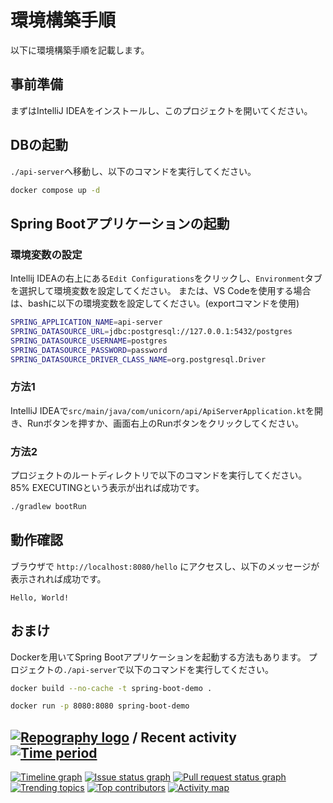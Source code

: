 # 環境構築手順
以下に環境構築手順を記載します。

## 事前準備
まずはIntelliJ IDEAをインストールし、このプロジェクトを開いてください。

## DBの起動
`./api-server`へ移動し、以下のコマンドを実行してください。
```bash
docker compose up -d
```

## Spring Bootアプリケーションの起動

### 環境変数の設定
Intellij IDEAの右上にある`Edit Configurations`をクリックし、`Environment`タブを選択して環境変数を設定してください。
または、VS Codeを使用する場合は、bashに以下の環境変数を設定してください。(exportコマンドを使用)
```bash
SPRING_APPLICATION_NAME=api-server
SPRING_DATASOURCE_URL=jdbc:postgresql://127.0.0.1:5432/postgres
SPRING_DATASOURCE_USERNAME=postgres
SPRING_DATASOURCE_PASSWORD=password
SPRING_DATASOURCE_DRIVER_CLASS_NAME=org.postgresql.Driver
```

### 方法1
IntelliJ IDEAで`src/main/java/com/unicorn/api/ApiServerApplication.kt`を開き、Runボタンを押すか、画面右上のRunボタンをクリックしてください。

### 方法2
プロジェクトのルートディレクトリで以下のコマンドを実行してください。
85% EXECUTINGという表示が出れば成功です。
```bash
./gradlew bootRun
```

## 動作確認
ブラウザで `http://localhost:8080/hello` にアクセスし、以下のメッセージが表示されれば成功です。

```
Hello, World!
```

## おまけ
Dockerを用いてSpring Bootアプリケーションを起動する方法もあります。
プロジェクトの`./api-server`で以下のコマンドを実行してください。

```bash
docker build --no-cache -t spring-boot-demo .
```

```bash
docker run -p 8080:8080 spring-boot-demo
```


## [![Repography logo](https://images.repography.com/logo.svg)](https://repography.com) / Recent activity [![Time period](https://images.repography.com/55618960/unicorn-hal/unicorn-monorepo/recent-activity/H_7xXywquq3U0OenWpcF6da-VlNZ-2Wvx22b2oeir4s/nv9DV-2p2yCO9Tpw24Kxvkq-9Fh9qQ0VwOuxDxxlVN4_badge.svg)](https://repography.com)
[![Timeline graph](https://images.repography.com/55618960/unicorn-hal/unicorn-monorepo/recent-activity/H_7xXywquq3U0OenWpcF6da-VlNZ-2Wvx22b2oeir4s/nv9DV-2p2yCO9Tpw24Kxvkq-9Fh9qQ0VwOuxDxxlVN4_timeline.svg)](https://github.com/unicorn-hal/unicorn-monorepo/commits)
[![Issue status graph](https://images.repography.com/55618960/unicorn-hal/unicorn-monorepo/recent-activity/H_7xXywquq3U0OenWpcF6da-VlNZ-2Wvx22b2oeir4s/nv9DV-2p2yCO9Tpw24Kxvkq-9Fh9qQ0VwOuxDxxlVN4_issues.svg)](https://github.com/unicorn-hal/unicorn-monorepo/issues)
[![Pull request status graph](https://images.repography.com/55618960/unicorn-hal/unicorn-monorepo/recent-activity/H_7xXywquq3U0OenWpcF6da-VlNZ-2Wvx22b2oeir4s/nv9DV-2p2yCO9Tpw24Kxvkq-9Fh9qQ0VwOuxDxxlVN4_prs.svg)](https://github.com/unicorn-hal/unicorn-monorepo/pulls)
[![Trending topics](https://images.repography.com/55618960/unicorn-hal/unicorn-monorepo/recent-activity/H_7xXywquq3U0OenWpcF6da-VlNZ-2Wvx22b2oeir4s/nv9DV-2p2yCO9Tpw24Kxvkq-9Fh9qQ0VwOuxDxxlVN4_words.svg)](https://github.com/unicorn-hal/unicorn-monorepo/commits)
[![Top contributors](https://images.repography.com/55618960/unicorn-hal/unicorn-monorepo/recent-activity/H_7xXywquq3U0OenWpcF6da-VlNZ-2Wvx22b2oeir4s/nv9DV-2p2yCO9Tpw24Kxvkq-9Fh9qQ0VwOuxDxxlVN4_users.svg)](https://github.com/unicorn-hal/unicorn-monorepo/graphs/contributors)
[![Activity map](https://images.repography.com/55618960/unicorn-hal/unicorn-monorepo/recent-activity/H_7xXywquq3U0OenWpcF6da-VlNZ-2Wvx22b2oeir4s/nv9DV-2p2yCO9Tpw24Kxvkq-9Fh9qQ0VwOuxDxxlVN4_map.svg)](https://github.com/unicorn-hal/unicorn-monorepo/commits)

